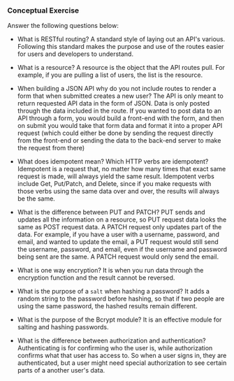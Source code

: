 ### Conceptual Exercise

Answer the following questions below:

- What is RESTful routing? 
   A standard style of laying out an API's various.  Following this standard makes the purpose and use of the routes easier for users and developers to understand.

- What is a resource?
    A resource is the object that the API routes pull. For example, if you are pulling a list of users, the list is the resource. 

- When building a JSON API why do you not include routes to render a form that when submitted creates a new user?
    The API is only meant to return requested API data in the form of JSON.  Data is only posted through the data included in the route.  If you wanted to post data to an API through a form, you would build a front-end with the form, and then on submit you would take that form data and format it into a proper API request (which could either be done by sending the request directly from the front-end or sending the data to the back-end server to make the request from there)

- What does idempotent mean? Which HTTP verbs are idempotent?
    Idempotent is a request that, no matter how many times that exact same request is made, will always yield the same result.  Idempotent verbs include Get, Put/Patch, and Delete, since if you make requests with those verbs using the same data over and over, the results will always be the same. 

- What is the difference between PUT and PATCH?
    PUT sends and updates all the information on a resource, so PUT request data looks the same as POST request data.  A PATCH request only updates part of the data.  For example, if you have a user with a username, password, and email, and wanted to update the email, a PUT request would still send the username, password, and email, even if the username and password being sent are the same.  A PATCH request would only send the email.

- What is one way encryption?
    It is when you run data through the encryption function and the result cannot be reversed. 

- What is the purpose of a `salt` when hashing a password?
    It adds a random string to the password before hashing, so that if two people are using the same password, the hashed results remain different. 

- What is the purpose of the Bcrypt module?
    It is an effective module for salting and hashing passwords.

- What is the difference between authorization and authentication?
    Authenticating is for confirming who the user is, while authorization confirms what that user has access to. So when a user signs in, they are authenticated, but a user might need special authorization to see certain parts of a another user's data.
